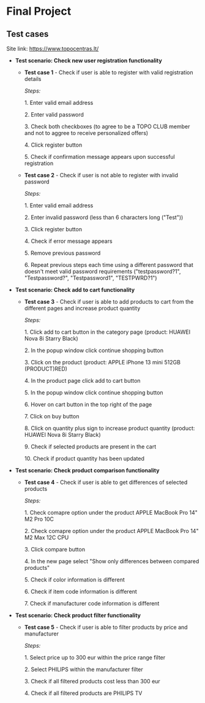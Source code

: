 # Final Project
## Test cases
Site link: https://www.topocentras.lt/

- **Test scenario: Check new user registration functionality**
  - **Test case 1** - Check if user is able to register with valid registration details
  
      *<p> Steps: </p>*
      <p> 1. Enter valid email address </p>
      <p> 2. Enter valid password </p>
      <p> 3. Check both checkboxes (to agree to be a TOPO CLUB member and not to aggree to receive personalized offers) </p>
      <p> 4. Click register button </p>
      <p> 5. Check if confirmation message appears upon successful registration </p>
     
  - **Test case 2** - Check if user is not able to register with invalid password
  
    *<p> Steps: </p>*
    <p> 1. Enter valid email address </p>
    <p> 2. Enter invalid password (less than 6 characters long ("Test")) </p>
    <p> 3. Click register button </p>
    <p> 4. Check if error message appears </p>
    <p> 5. Remove previous password </p>
    <p> 6. Repeat previous steps each time using a different password that doesn't meet valid password requirements ("testpassword?1", "Testpassword?", "Testpassword1", "TESTPWRD?1") </p>
    
- **Test scenario: Check add to cart functionality**
  - **Test case 3** - Check if user is able to add products to cart from the different pages and increase product quantity
  
    *<p> Steps: </p>*
    <p> 1. Click add to cart button in the category page (product: HUAWEI Nova 8i Starry Black) </p>
    <p> 2. In the popup window click continue shopping button </p>
    <p> 3. Click on the product (product: APPLE iPhone 13 mini 512GB (PRODUCT)RED) </p>
    <p> 4. In the product page click add to cart button </p>
    <p> 5. In the popup window click continue shopping button </p>
    <p> 6. Hover on cart button in the top right of the page </p>
    <p> 7. Click on buy button </p>
    <p> 8. Click on quantity plus sign to increase product quantity (product: HUAWEI Nova 8i Starry Black) </p>
    <p> 9. Check if selected products are present in the cart </p>
    <p> 10. Check if product quantity has been updated </p>
    
- **Test scenario: Check product comparison functionality**
  - **Test case 4** - Check if user is able to get differences of selected products  
  
    *<p> Steps: </p>*
    <p> 1. Check comapre option under the product APPLE MacBook Pro 14" M2 Pro 10C </p>
    <p> 2. Check comapre option under the product APPLE MacBook Pro 14" M2 Max 12C CPU </p>
    <p> 3. Click compare button </p>
    <p> 4. In the new page select "Show only differences between compared products" </p>
    <p> 5. Check if color information is different </p>
    <p> 6. Check if item code information is different </p>
    <p> 7. Check if manufacturer code information is different </p>
    
- **Test scenario: Check product filter functionality**
  - **Test case 5** - Check if user is able to filter products by price and manufacturer  
  
    *<p> Steps: </p>*
    <p> 1. Select price up to 300 eur within the price range filter </p>
    <p> 2. Select PHILIPS within the manufacturer filter </p>
    <p> 3. Check if all filtered products cost less than 300 eur </p>
    <p> 4. Check if all filtered products are PHILIPS TV </p>
